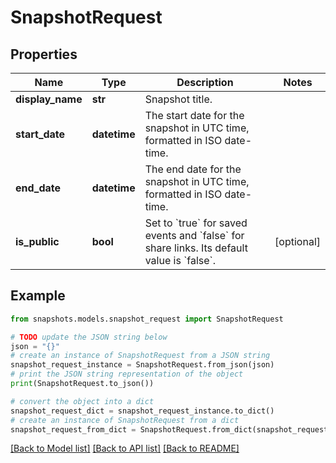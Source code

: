 # SnapshotRequest


## Properties

Name | Type | Description | Notes
------------ | ------------- | ------------- | -------------
**display_name** | **str** | Snapshot title. | 
**start_date** | **datetime** | The start date for the snapshot in UTC time, formatted in ISO date-time. | 
**end_date** | **datetime** | The end date for the snapshot in UTC time, formatted in ISO date-time. | 
**is_public** | **bool** | Set to &#x60;true&#x60; for saved events and &#x60;false&#x60; for share links. Its default value is &#x60;false&#x60;. | [optional] 

## Example

```python
from snapshots.models.snapshot_request import SnapshotRequest

# TODO update the JSON string below
json = "{}"
# create an instance of SnapshotRequest from a JSON string
snapshot_request_instance = SnapshotRequest.from_json(json)
# print the JSON string representation of the object
print(SnapshotRequest.to_json())

# convert the object into a dict
snapshot_request_dict = snapshot_request_instance.to_dict()
# create an instance of SnapshotRequest from a dict
snapshot_request_from_dict = SnapshotRequest.from_dict(snapshot_request_dict)
```
[[Back to Model list]](../README.md#documentation-for-models) [[Back to API list]](../README.md#documentation-for-api-endpoints) [[Back to README]](../README.md)


